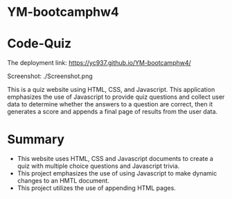 # YM-bootcamphw4
# Code-Quiz

The deployment link: https://yc937.github.io/YM-bootcamphw4/

Screenshot: ./Screenshot.png

This is a quiz website using HTML, CSS, and Javascript. This application emphasizes the use of Javascript to provide quiz questions and collect user data to determine whether the answers to a question are correct, then it generates a score and appends a final page of results from the user data.

# Summary
* This website uses HTML, CSS and Javascript documents to create a quiz with multiple choice questions and Javascript trivia.
* This project emphasizes the use of using Javascript to make dynamic changes to an HMTL document.
* This project utilizes the use of appending HTML pages.
